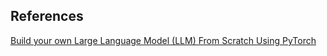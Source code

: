 ## References
[Build your own Large Language Model (LLM) From Scratch Using PyTorch](https://pub.towardsai.net/build-your-own-large-language-model-llm-from-scratch-using-pytorch-9e9945c24858)